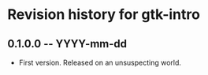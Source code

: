 # Revision history for gtk-intro

## 0.1.0.0 -- YYYY-mm-dd

* First version. Released on an unsuspecting world.
